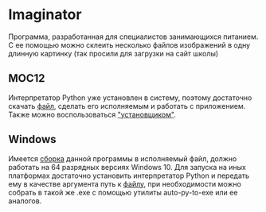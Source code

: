# Imaginator
Программа, разработанная для специалистов занимающихся питанием.
С ее помощью можно склеить несколько файлов изображений в одну длинную картинку (так просили для загрузки на сайт школы)

## МОС12
Интерпретатор Python уже установлен в систему, поэтому достаточно скачать [файл](</Программы/imaginator.py>), сделать его исполняемым и работать с приложением. Также можно воспользоваться ["установщиком"](</Программы/setup.sh>).


## Windows
Имеется [сборка](</Программы/imaginator.exe>) данной программы в исполняемый файл, должно работать на 64 разрядных версиях Windows 10. Для запуска на иных платформах достаточно установить интерпретатор Python и передать ему в качестве аргумента путь к [файлу](</Программы/imaginator.py>), при необходимости можно собрать в такой же .exe с помощью утилиты auto-py-to-exe или ее аналогов.
